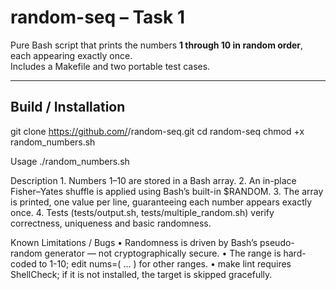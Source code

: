 # random-seq – Task 1

Pure Bash script that prints the numbers **1 through 10 in random order**, each appearing exactly once.  
Includes a Makefile and two portable test cases.

---

## Build / Installation

git clone https://github.com/<your-user>/random-seq.git
cd random-seq
chmod +x random_numbers.sh

Usage
./random_numbers.sh

Description
	1.	Numbers 1–10 are stored in a Bash array.
	2.	An in-place Fisher–Yates shuffle is applied using Bash’s built-in $RANDOM.
	3.	The array is printed, one value per line, guaranteeing each number appears exactly once.
	4.	Tests (tests/output.sh, tests/multiple_random.sh) verify correctness, uniqueness and basic randomness.

Known Limitations / Bugs
	•	Randomness is driven by Bash’s pseudo-random generator — not cryptographically secure.
	•	The range is hard-coded to 1-10; edit nums=( … ) for other ranges.
	•	make lint requires ShellCheck; if it is not installed, the target is skipped gracefully.
